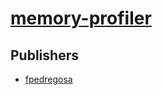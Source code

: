 # [memory-profiler](https://pypi.org/project/memory-profiler)



## Publishers
- [fpedregosa](https://pypi.org/user/fpedregosa)

